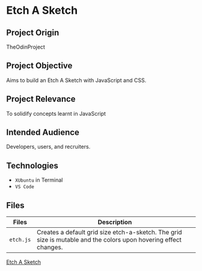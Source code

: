 # Etch A Sketch

## Project Origin
TheOdinProject

## Project Objective
Aims to build an Etch A Sketch with JavaScript and CSS.

## Project Relevance
To solidify concepts learnt in JavaScript

## Intended Audience
Developers, users, and recruiters.

## Technologies
* `XUbuntu` in Terminal
* `VS Code` 

## Files

| Files | Description |
| - | - |
|`etch.js`| Creates a default grid size etch-a-sketch. The grid size is mutable and the colors upon hovering effect changes. |
[Etch A Sketch](https://asdacosta.github.io/etch-a-sketch/)